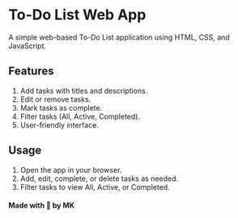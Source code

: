 # To-Do List Web App
A simple web-based To-Do List application using HTML, CSS, and JavaScript.

## Features
1. Add tasks with titles and descriptions.
2. Edit or remove tasks.
3. Mark tasks as complete.
4. Filter tasks (All, Active, Completed).
5. User-friendly interface.

## Usage
1. Open the app in your browser.
2. Add, edit, complete, or delete tasks as needed.
3. Filter tasks to view All, Active, or Completed.


#### Made with 💖 by MK